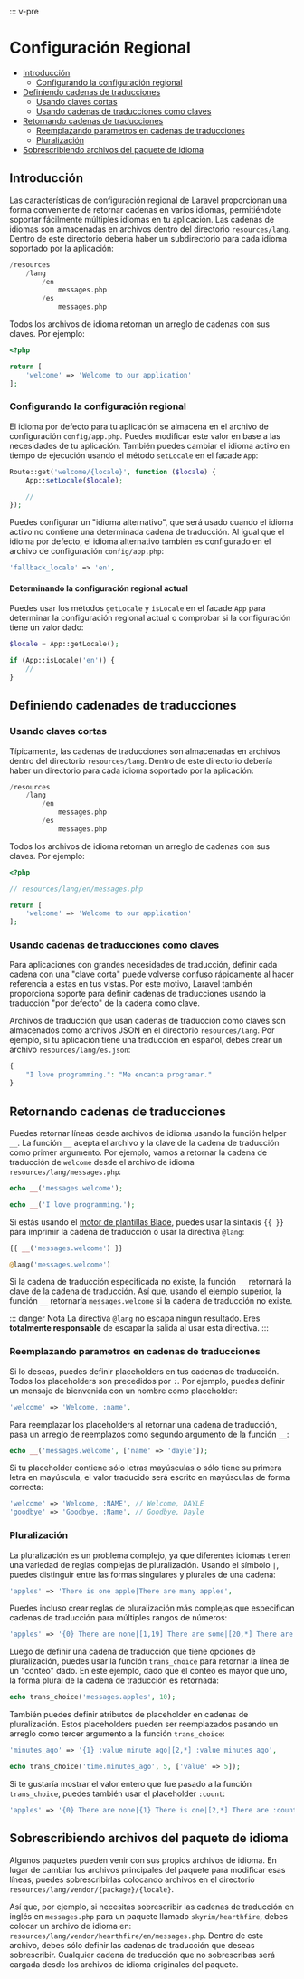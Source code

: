 ::: v-pre

# Configuración Regional

- [Introducción](#introduction)
	- [Configurando la configuración regional](#configuring-the-locale)
- [Definiendo cadenas de traducciones](#defining-translation-strings)
    - [Usando claves cortas](#using-short-keys)
    - [Usando cadenas de traducciones como claves](#using-translation-strings-as-keys)
- [Retornando cadenas de traducciones](#retrieving-translation-strings)
    - [Reemplazando parametros en cadenas de traducciones](#replacing-parameters-in-translation-strings)
    - [Pluralización](#pluralization)
- [Sobrescribiendo archivos del paquete de idioma](#overriding-package-language-files)

<a name="introduction"></a>
## Introducción

Las características de configuración regional de Laravel proporcionan una forma conveniente de retornar cadenas en varios idiomas, permitiéndote soportar fácilmente múltiples idiomas en tu aplicación. Las cadenas de idiomas son almacenadas en archivos dentro del directorio `resources/lang`. Dentro de este directorio debería haber un subdirectorio para cada idioma soportado por la aplicación:

```php
/resources
    /lang
        /en
            messages.php
        /es
            messages.php
```

Todos los archivos de idioma retornan un arreglo de cadenas con sus claves. Por ejemplo:

```php
<?php

return [
    'welcome' => 'Welcome to our application'
];
```

<a name="configuring-the-locale"></a>
### Configurando la configuración regional

El idioma por defecto para tu aplicación se almacena en el archivo de configuración `config/app.php`. Puedes modificar este valor en base a las necesidades de tu aplicación. También puedes cambiar el idioma activo en tiempo de ejecución usando el método `setLocale` en el facade `App`:

```php
Route::get('welcome/{locale}', function ($locale) {
    App::setLocale($locale);

    //
});
```

Puedes configurar un "idioma alternativo", que será usado cuando el idioma activo no contiene una determinada cadena de traducción. Al igual que el idioma por defecto, el idioma alternativo también es configurado en el archivo de configuración `config/app.php`:

```php
'fallback_locale' => 'en',
```

#### Determinando la configuración regional actual

Puedes usar los métodos `getLocale` y `isLocale` en el facade `App` para determinar la configuración regional actual o comprobar si la configuración tiene un valor dado:

```php
$locale = App::getLocale();

if (App::isLocale('en')) {
    //
}
```

<a name="defining-translation-strings"></a>
## Definiendo cadenades de traducciones

<a name="using-short-keys"></a>
### Usando claves cortas 

Típicamente, las cadenas de traducciones son almacenadas en archivos dentro del directorio `resources/lang`. Dentro de este directorio debería haber un directorio para cada idioma soportado por la aplicación:

```php
/resources
    /lang
        /en
            messages.php
        /es
            messages.php
```

Todos los archivos de idioma retornan un arreglo de cadenas con sus claves. Por ejemplo:

```php
<?php

// resources/lang/en/messages.php

return [
    'welcome' => 'Welcome to our application'
];
```

<a name="using-translation-strings-as-keys"></a>
### Usando cadenas de traducciones como claves

Para aplicaciones con grandes necesidades de traducción, definir cada cadena con una "clave corta" puede volverse confuso rápidamente al hacer referencia a estas en tus vistas. Por este motivo, Laravel también proporciona soporte para definir cadenas de traducciones usando la traducción "por defecto" de la cadena como clave.

Archivos de traducción que usan cadenas de traducción como claves son almacenados como archivos JSON en el directorio `resources/lang`. Por ejemplo, si tu aplicación tiene una traducción en español, debes crear un archivo `resources/lang/es.json`:

```php
{
    "I love programming.": "Me encanta programar."
}
```

<a name="retrieving-translation-strings"></a>
## Retornando cadenas de traducciones

Puedes retornar líneas desde archivos de idioma usando la función helper `__`. La función `__` acepta el archivo y la clave de la cadena de traducción como primer argumento. Por ejemplo, vamos a retornar la cadena de traducción de `welcome` desde el archivo de idioma `resources/lang/messages.php`:

```php
echo __('messages.welcome');

echo __('I love programming.');
```

Si estás usando el [motor de plantillas Blade](/docs/{{version}}/blade), puedes usar la sintaxis `{{ }}` para imprimir la cadena de traducción o usar la directiva `@lang`:

```php
{{ __('messages.welcome') }}

@lang('messages.welcome')
```

Si la cadena de traducción especificada no existe, la función `__` retornará la clave de la cadena de traducción. Así que, usando el ejemplo superior, la función `__` retornaría `messages.welcome` si la cadena de traducción no existe.

::: danger Nota
La directiva `@lang` no escapa ningún resultado. Eres **totalmente responsable** de escapar la salida al usar esta directiva.
:::

<a name="replacing-parameters-in-translation-strings"></a>
### Reemplazando parametros en cadenas de traducciones

Si lo deseas, puedes definir placeholders en tus cadenas de traducción. Todos los placeholders son precedidos por `:`. Por ejemplo, puedes definir un mensaje de bienvenida con un nombre como placeholder: 

```php
'welcome' => 'Welcome, :name',
```

Para reemplazar los placeholders al retornar una cadena de traducción, pasa un arreglo de reemplazos como segundo argumento de la función `__`:

```php
echo __('messages.welcome', ['name' => 'dayle']);
```

Si tu placeholder contiene sólo letras mayúsculas o sólo tiene su primera letra en mayúscula, el valor traducido será escrito en mayúsculas de forma correcta:

```php
'welcome' => 'Welcome, :NAME', // Welcome, DAYLE
'goodbye' => 'Goodbye, :Name', // Goodbye, Dayle
```

<a name="pluralization"></a>
### Pluralización

La pluralización es un problema complejo, ya que diferentes idiomas tienen una variedad de reglas complejas de pluralización. Usando el símbolo `|`, puedes distinguir entre las formas singulares y plurales de una cadena:

```php
'apples' => 'There is one apple|There are many apples',
```

Puedes incluso crear reglas de pluralización más complejas que especifican cadenas de traducción para múltiples rangos de números:

```php
'apples' => '{0} There are none|[1,19] There are some|[20,*] There are many',
```

Luego de definir una cadena de traducción que tiene opciones de pluralización, puedes usar la función `trans_choice` para retornar la línea de un "conteo" dado. En este ejemplo, dado que el conteo es mayor que uno, la forma plural de la cadena de traducción es retornada:

```php
echo trans_choice('messages.apples', 10);
```

También puedes definir atributos de placeholder en cadenas de pluralización. Estos placeholders pueden ser reemplazados pasando un arreglo como tercer argumento a la función `trans_choice`:

```php
'minutes_ago' => '{1} :value minute ago|[2,*] :value minutes ago',

echo trans_choice('time.minutes_ago', 5, ['value' => 5]);
```

Si te gustaría mostrar el valor entero que fue pasado a la función `trans_choice`, puedes también usar el placeholder `:count`:

```php
'apples' => '{0} There are none|{1} There is one|[2,*] There are :count',
```

<a name="overriding-package-language-files"></a>
## Sobrescribiendo archivos del paquete de idioma

Algunos paquetes pueden venir con sus propios archivos de idioma. En lugar de cambiar los archivos principales del paquete para modificar esas líneas, puedes sobrescribirlas colocando archivos en el directorio `resources/lang/vendor/{package}/{locale}`.

Así que, por ejemplo, si necesitas sobrescribir las cadenas de traducción en inglés en `messages.php` para un paquete llamado `skyrim/hearthfire`, debes colocar un archivo de idioma en: `resources/lang/vendor/hearthfire/en/messages.php`. Dentro de este archivo, debes sólo definir las cadenas de traducción que deseas sobrescribir. Cualquier cadena de traducción que no sobrescribas será cargada desde los archivos de idioma originales del paquete.